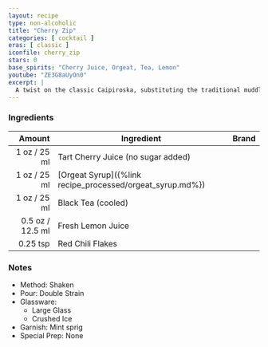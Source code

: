 ```yaml
---
layout: recipe
type: non-alcoholic
title: "Cherry Zip"
categories: [ cocktail ]
eras: [ classic ]
iconfile: cherry_zip
stars: 0
base_spirits: "Cherry Juice, Orgeat, Tea, Lemon"
youtube: "ZE3G8aUyOn0"
excerpt: |
  A twist on the classic Caipiroska, substituting the traditional muddled limes with sweet cherries. The result is a tangy and fruity cocktail with a subtle sweetness.
---
```


### Ingredients

|   Amount | Ingredient                                      | Brand |
| -------: | ----------------------------------------------- | ----- |
|     1 oz / 25 ml | Tart Cherry Juice (no sugar added)              |
|     1 oz / 25 ml | [Orgeat Syrup]({%link recipe_processed/orgeat_syrup.md%}) |
|     1 oz / 25 ml | Black Tea (cooled)                              |
|   0.5 oz / 12.5 ml | Fresh Lemon Juice                               |
| 0.25 tsp | Red Chili Flakes                                |

### Notes

- Method: Shaken
- Pour: Double Strain
- Glassware:
  - Large Glass
  - Crushed Ice
- Garnish: Mint sprig
- Special Prep: None
